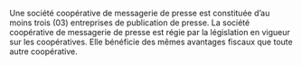 Une société coopérative de messagerie de presse est constituée d’au moins trois (03) entreprises de publication de presse.
La société coopérative de messagerie de presse est régie par la législation en vigueur sur les coopératives. Elle bénéficie des mêmes avantages fiscaux que toute autre coopérative.
